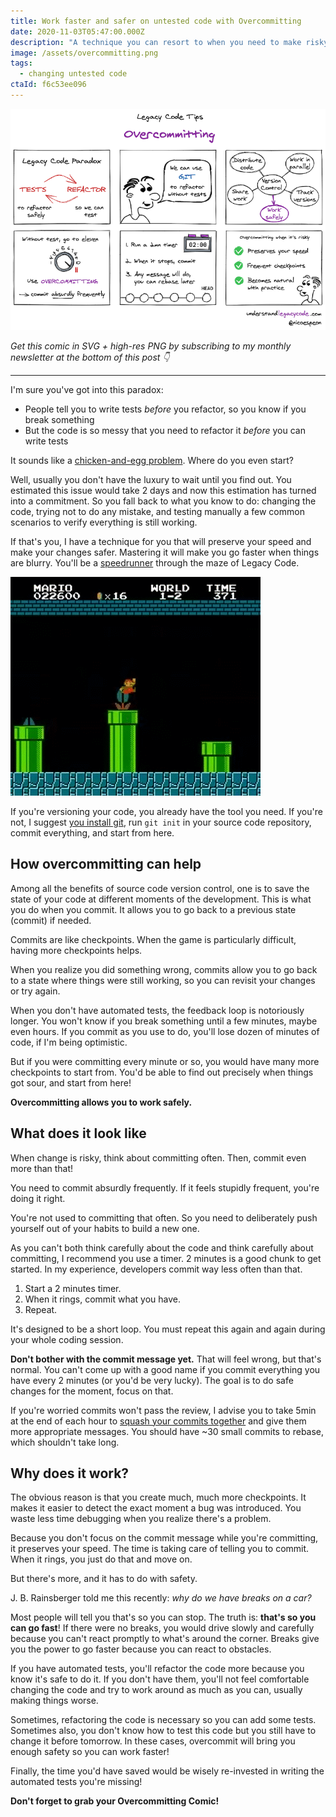 ```yaml
---
title: Work faster and safer on untested code with Overcommitting
date: 2020-11-03T05:47:00.000Z
description: "A technique you can resort to when you need to make risky changes."
image: /assets/overcommitting.png
tags:
  - changing untested code
ctaId: f6c53ee096
---
```


![Comic that recaps the content of this post](./overcommitting-preview.png)

_Get this comic in SVG + high-res PNG by subscribing to my monthly newsletter at the bottom of this post 👇_

<hr />

I'm sure you've got into this paradox:

- People tell you to write tests _before_ you refactor, so you know if you break something
- But the code is so messy that you need to refactor it _before_ you can write tests

It sounds like a [chicken-and-egg problem](https://en.wikipedia.org/wiki/Chicken_or_the_egg). Where do you even start?

Well, usually you don't have the luxury to wait until you find out. You estimated this issue would take 2 days and now this estimation has turned into a commitment. So you fall back to what you know to do: changing the code, trying not to do any mistake, and testing manually a few common scenarios to verify everything is still working.

If that's you, I have a technique for you that will preserve your speed and make your changes safer. Mastering it will make you go faster when things are blurry. You'll be a [speedrunner](https://fr.wikipedia.org/wiki/Speedrun) through the maze of Legacy Code.

![Mario speedrun](./speedrun.gif)

If you're versioning your code, you already have the tool you need. If you're not, I suggest [you install git](https://git-scm.com/downloads), run `git init` in your source code repository, commit everything, and start from here.

## How overcommitting can help

Among all the benefits of source code version control, one is to save the state of your code at different moments of the development. This is what you do when you commit. It allows you to go back to a previous state (commit) if needed.

Commits are like checkpoints. When the game is particularly difficult, having more checkpoints helps.

When you realize you did something wrong, commits allow you to go back to a state where things were still working, so you can revisit your changes or try again.

When you don't have automated tests, the feedback loop is notoriously longer. You won't know if you break something until a few minutes, maybe even hours. If you commit as you use to do, you'll lose dozen of minutes of code, if I'm being optimistic.

But if you were committing every minute or so, you would have many more checkpoints to start from. You'd be able to find out precisely when things got sour, and start from here!

**Overcommitting allows you to work safely.**

## What does it look like

When change is risky, think about committing often. Then, commit even more than that!

You need to commit absurdly frequently. If it feels stupidly frequent, you're doing it right.

You're not used to committing that often. So you need to deliberately push yourself out of your habits to build a new one.

As you can't both think carefully about the code and think carefully about committing, I recommend you use a timer. 2 minutes is a good chunk to get started. In my experience, developers commit way less often than that.

1. Start a 2 minutes timer.
2. When it rings, commit what you have.
3. Repeat.

It's designed to be a short loop. You must repeat this again and again during your whole coding session.

**Don't bother with the commit message yet.** That will feel wrong, but that's normal. You can't come up with a good name if you commit everything you have every 2 minutes (or you'd be very lucky). The goal is to do safe changes for the moment, focus on that.

If you're worried commits won't pass the review, I advise you to take 5min at the end of each hour to [squash your commits together](http://gitready.com/advanced/2009/02/10/squashing-commits-with-rebase.html) and give them more appropriate messages. You should have ~30 small commits to rebase, which shouldn't take long.

## Why does it work?

The obvious reason is that you create much, much more checkpoints. It makes it easier to detect the exact moment a bug was introduced. You waste less time debugging when you realize there's a problem.

Because you don't focus on the commit message while you're committing, it preserves your speed. The time is taking care of telling you to commit. When it rings, you just do that and move on.

But there's more, and it has to do with safety.

J. B. Rainsberger told me this recently: _why do we have breaks on a car?_

Most people will tell you that's so you can stop. The truth is: **that's so you can go fast**! If there were no breaks, you would drive slowly and carefully because you can't react promptly to what's around the corner. Breaks give you the power to go faster because you can react to obstacles.

If you have automated tests, you'll refactor the code more because you know it's safe to do it. If you don't have them, you'll not feel comfortable changing the code and try to work around as much as you can, usually making things worse.

Sometimes, refactoring the code is necessary so you can add some tests. Sometimes also, you don't know how to test this code but you still have to change it before tomorrow. In these cases, overcommit will bring you enough safety so you can work faster!

Finally, the time you'd have saved would be wisely re-invested in writing the automated tests you're missing!

**Don't forget to grab your Overcommitting Comic!**
